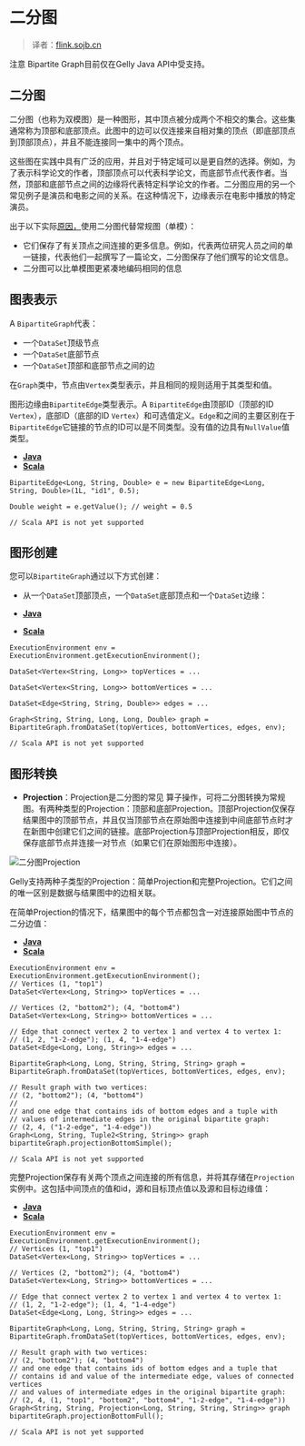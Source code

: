 

# 二分图

> 译者：[flink.sojb.cn](https://flink.sojb.cn/)


注意 Bipartite Graph目前仅在Gelly Java API中受支持。

## 二分图

二分图（也称为双模图）是一种图形，其中顶点被分成两个不相交的集合。这些集通常称为顶部和底部顶点。此图中的边可以仅连接来自相对集的顶点（即底部顶点到顶部顶点），并且不能连接同一集中的两个顶点。

这些图在实践中具有广泛的应用，并且对于特定域可以是更自然的选择。例如，为了表示科学论文的作者，顶部顶点可以代表科学论文，而底部节点代表作者。当然，顶部和底部节点之间的边缘将代表特定科学论文的作者。二分图应用的另一个常见例子是演员和电影之间的关系。在这种情况下，边缘表示在电影中播放的特定演员。

出于以下实际[原因，](http://www.complexnetworks.fr/wp-content/uploads/2011/01/socnet07.pdf)使用二分图代替常规图（单模）：

*   它们保存了有关顶点之间连接的更多信息。例如，代表两位研究人员之间的单一链接，代表他们一起撰写了一篇论文，二分图保存了他们撰写的论文信息。
*   二分图可以比单模图更紧凑地编码相同的信息

## 图表表示

A `BipartiteGraph`代表：

*   一个`DataSet`顶级节点
*   一个`DataSet`底部节点
*   一个`DataSet`顶部和底部节点之间的边

在`Graph`类中，节点由`Vertex`类型表示，并且相同的规则适用于其类型和值。

图形边缘由`BipartiteEdge`类型表示。A `BipartiteEdge`由顶部ID（顶部的ID `Vertex`），底部ID（底部的ID `Vertex`）和可选值定义。`Edge`和之间的主要区别在于`BipartiteEdge`它链接的节点的ID可以是不同类型。没有值的边具有`NullValue`值类型。

*   [**Java**](#tab_java_0)
*   [**Scala**](#tab_scala_0)



```
BipartiteEdge<Long, String, Double> e = new BipartiteEdge<Long, String, Double>(1L, "id1", 0.5);

Double weight = e.getValue(); // weight = 0.5
```





```
// Scala API is not yet supported
```



## 图形创建

您可以`BipartiteGraph`通过以下方式创建：

*   从一个`DataSet`顶部顶点，一个`DataSet`底部顶点和一个`DataSet`边缘：

*   [**Java**](#tab_java_1)
*   [**Scala**](#tab_scala_1)



```
ExecutionEnvironment env = ExecutionEnvironment.getExecutionEnvironment();

DataSet<Vertex<String, Long>> topVertices = ...

DataSet<Vertex<String, Long>> bottomVertices = ...

DataSet<Edge<String, String, Double>> edges = ...

Graph<String, String, Long, Long, Double> graph = BipartiteGraph.fromDataSet(topVertices, bottomVertices, edges, env);
```





```
// Scala API is not yet supported
```



## 图形转换

*   **Projection**：Projection是二分图的常见 算子操作，可将二分图转换为常规图。有两种类型的Projection：顶部和底部Projection。顶部Projection仅保存结果图中的顶部节点，并且仅当顶部节点在原始图中连接到中间底部节点时才在新图中创建它们之间的链接。底部Projection与顶部Projection相反，即仅保存底部节点并连接一对节点（如果它们在原始图形中连接）。

![二分图Projection](../img/bipartite_graph_projections.png)

Gelly支持两种子类型的Projection：简单Projection和完整Projection。它们之间的唯一区别是数据与结果图中的边相关联。

在简单Projection的情况下，结果图中的每个节点都包含一对连接原始图中节点的二分边值：

*   [**Java**](#tab_java_2)
*   [**Scala**](#tab_scala_2)



```
ExecutionEnvironment env = ExecutionEnvironment.getExecutionEnvironment();
// Vertices (1, "top1")
DataSet<Vertex<Long, String>> topVertices = ...

// Vertices (2, "bottom2"); (4, "bottom4")
DataSet<Vertex<Long, String>> bottomVertices = ...

// Edge that connect vertex 2 to vertex 1 and vertex 4 to vertex 1:
// (1, 2, "1-2-edge"); (1, 4, "1-4-edge")
DataSet<Edge<Long, Long, String>> edges = ...

BipartiteGraph<Long, Long, String, String, String> graph = BipartiteGraph.fromDataSet(topVertices, bottomVertices, edges, env);

// Result graph with two vertices:
// (2, "bottom2"); (4, "bottom4")
//
// and one edge that contains ids of bottom edges and a tuple with
// values of intermediate edges in the original bipartite graph:
// (2, 4, ("1-2-edge", "1-4-edge"))
Graph<Long, String, Tuple2<String, String>> graph bipartiteGraph.projectionBottomSimple();
```





```
// Scala API is not yet supported
```



完整Projection保存有关两个顶点之间连接的所有信息，并将其存储在`Projection`实例中。这包括中间顶点的值和id，源和目标顶点值以及源和目标边缘值：

*   [**Java**](#tab_java_3)
*   [**Scala**](#tab_scala_3)



```
ExecutionEnvironment env = ExecutionEnvironment.getExecutionEnvironment();
// Vertices (1, "top1")
DataSet<Vertex<Long, String>> topVertices = ...

// Vertices (2, "bottom2"); (4, "bottom4")
DataSet<Vertex<Long, String>> bottomVertices = ...

// Edge that connect vertex 2 to vertex 1 and vertex 4 to vertex 1:
// (1, 2, "1-2-edge"); (1, 4, "1-4-edge")
DataSet<Edge<Long, Long, String>> edges = ...

BipartiteGraph<Long, Long, String, String, String> graph = BipartiteGraph.fromDataSet(topVertices, bottomVertices, edges, env);

// Result graph with two vertices:
// (2, "bottom2"); (4, "bottom4")
// and one edge that contains ids of bottom edges and a tuple that 
// contains id and value of the intermediate edge, values of connected vertices
// and values of intermediate edges in the original bipartite graph:
// (2, 4, (1, "top1", "bottom2", "bottom4", "1-2-edge", "1-4-edge"))
Graph<String, String, Projection<Long, String, String, String>> graph bipartiteGraph.projectionBottomFull();
```





```
// Scala API is not yet supported
```



